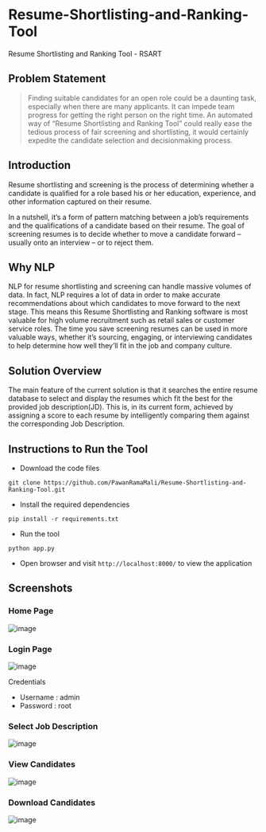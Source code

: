 # Resume-Shortlisting-and-Ranking-Tool

Resume Shortlisting and Ranking Tool - RSART

## Problem Statement

> Finding suitable candidates for an open role could be a daunting task, especially when there are many applicants. It can impede team progress for getting the right person on the right time. An automated way of “Resume Shortlisting and Ranking Tool” could really ease the tedious process of fair screening and shortlisting, it would certainly expedite the candidate selection and decisionmaking process.


## Introduction 

Resume shortlisting and screening is the process of determining whether a candidate is qualified for a role based his or her education, experience, and other information captured on their resume.

In a nutshell, it’s a form of pattern matching between a job’s requirements and the qualifications of a candidate based on their resume.
The goal of screening resumes is to decide whether to move a candidate forward – usually onto an interview – or to reject them.


## Why NLP

NLP for resume shortlisting and screening can handle massive volumes of data. In fact, NLP requires a lot of data in order to make accurate recommendations about which candidates to move forward to the next stage.
This means this Resume Shortlisting and Ranking software is most valuable for high volume recruitment such as retail sales or customer service roles.
The time you save screening resumes can be used in more valuable ways, whether it’s sourcing, engaging, or interviewing candidates to help determine how well they’ll fit in the job and company culture.

## Solution Overview

The main feature of the current solution is that it searches the entire resume database to select and display the resumes which fit the best for the provided job description(JD). This is, in its current form, achieved by assigning a score to each resume by intelligently comparing them against the corresponding Job Description.

## Instructions to Run the Tool 

* Download the code files

```
git clone https://github.com/PawanRamaMali/Resume-Shortlisting-and-Ranking-Tool.git 

```

* Install the required dependencies 

```
pip install -r requirements.txt 
```

* Run the tool

```
python app.py
```

* Open browser and visit `http://localhost:8000/` to view the application 

## Screenshots

### Home Page 

![image](https://user-images.githubusercontent.com/11299574/133888335-7104722a-32d1-4ba6-b897-242bb5a12176.png)

### Login Page

![image](https://user-images.githubusercontent.com/11299574/133888481-e645ddf8-15a4-48bd-acea-6b2d392bb58d.png)

Credentials 
* Username : admin
* Password : root

### Select Job Description

![image](https://user-images.githubusercontent.com/11299574/133888495-b83a0bae-e840-484d-914a-18e45803252d.png)

### View Candidates

![image](https://user-images.githubusercontent.com/11299574/133888501-2d15ba2e-5e52-41da-9115-5624925a65cd.png)


### Download Candidates 

![image](https://user-images.githubusercontent.com/11299574/133888509-77cf19eb-ac2d-4c7d-8592-336979f6c068.png)


